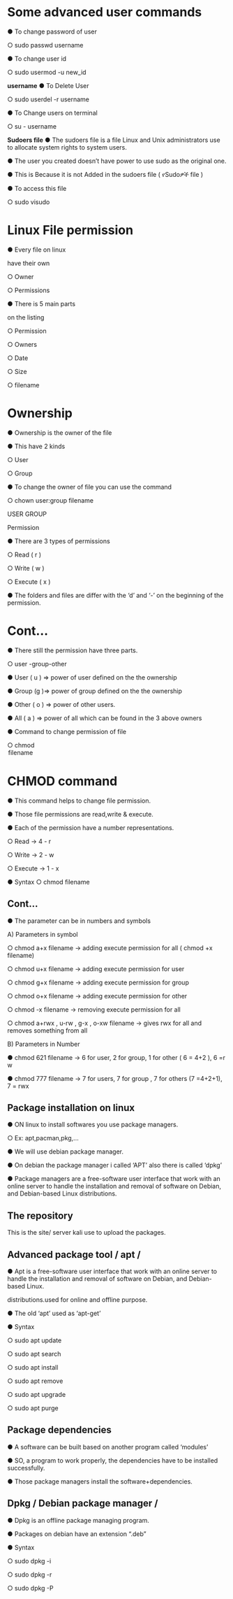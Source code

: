 # Some advanced user commands

● To change password of user

   ○ sudo passwd username

● To change user id

   ○ sudo usermod -u new_id 

**username**
● To Delete User

   ○ sudo userdel -r username

● To Change users on terminal

   ○ su - username

**Sudoers file**
● The sudoers file is a file Linux and Unix administrators use to 
allocate system rights to system users.

● The user you created doesn’t have power to use sudo as the 
original one. 

● This is Because it is not Added in the sudoers file ( የSudoዎች file )

● To access this file

   ○ sudo visudo

# Linux File permission
● Every file on linux 

have their own

   ○ Owner 

   ○ Permissions

● There is 5 main parts 

on the listing

   ○ Permission

   ○ Owners

   ○ Date

   ○ Size

   ○ filename

# Ownership
● Ownership is the owner of 
the file

● This have 2 kinds

   ○ User

   ○ Group

● To change the owner of file 
you can use the command

   ○ chown user:group 
filename

USER GROUP

Permission

● There are 3 types of permissions

   ○ Read ( r )

   ○ Write ( w )

   ○ Execute ( x )

● The folders and files are differ with 
the ‘d’ and ‘-’ on the beginning of 
the permission.

# Cont…
● There still the permission have three parts.

   ○ user -group-other

● User ( u ) => power of user defined on the the 
ownership

● Group (g )=> power of group defined on the 
the ownership

● Other ( o ) => power of other users.

● All ( a ) => power of all which can be found in 
the 3 above owners

● Command to change permission of file

○ chmod <option> filename

# CHMOD command
● This command helps to change file permission.

● Those file permissions are read,write & execute.

● Each of the permission have a number representations.

   ○ Read -> 4 - r

   ○ Write -> 2 - w

   ○ Execute -> 1 - x

● Syntax
   ○ chmod <parameter> filename

## Cont…

● The parameter can be in numbers and symbols

A) Parameters in symbol

   ○ chmod a+x filename -> adding execute permission for all ( chmod +x filename)

   ○ chmod u+x filename -> adding execute permission for user 

   ○ chmod g+x filename -> adding execute permission for group

   ○ chmod o+x filename -> adding execute permission for other

   ○ chmod -x filename -> removing execute permission for all

   ○ chmod a+rwx , u-rw , g-x , o-xw filename -> gives rwx for all and removes something from all

B) Parameters in Number

● chmod 621 filename -> 6 for user, 2 for group, 1 for other ( 6 = 4+2 ), 6 =r w

● chmod 777 filename -> 7 for users, 7 for group , 7 for others (7 =4+2+1), 7 = rwx

## Package installation on linux

● ON linux to install softwares you use 
package managers.

   ○ Ex: apt,pacman,pkg,...

● We will use debian package manager.

● On debian the package manager i called 
‘APT’ also there is called ‘dpkg’

● Package managers are a free-software 
user interface that work with an online 
server to handle the installation and 
removal of software on Debian, and 
Debian-based Linux distributions.

## The repository

This is the site/ server kali use to 
upload the packages.

## Advanced package tool / apt /

● Apt is a free-software user interface that work with an 
online server to handle the installation and removal of 
software on Debian, and Debian-based Linux.

distributions.used for online and offline purpose.

● The old ‘apt’ used as ‘apt-get’

● Syntax

   ○ sudo apt update

   ○ sudo apt search <softwarename>

   ○ sudo apt install <softwarename>

   ○ sudo apt remove <softwarename>

   ○ sudo apt upgrade 

   ○ sudo apt purge <softwarename>

## Package dependencies 

● A software can be built based on another program 
called ‘modules’

● SO, a program to work properly, the dependencies have 
to be installed successfully.

● Those package managers install the 
software+dependencies.

## Dpkg / Debian package manager /

● Dpkg is an offline package managing 
program.

● Packages on debian have an extension 
“.deb”

● Syntax

   ○ sudo dpkg -i <packagename>

   ○ sudo dpkg -r <packagename>

   ○ sudo dpkg -P <packagename>


